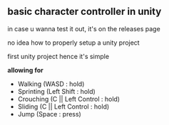 ## basic character controller in unity

in case u wanna test it out, it's on the releases page

no idea how to properly setup a unity project

first unity project hence it's simple

**allowing for**
  * Walking (WASD : hold)
  * Sprinting (Left Shift : hold)
  * Crouching (C || Left Control : hold)
  * Sliding (C || Left Control : hold)
  * Jump (Space : press) 


